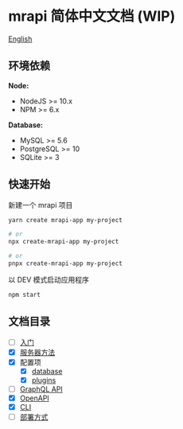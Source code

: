 # mrapi 简体中文文档 (WIP)

[English](./README.md)

## 环境依赖

**Node:**

- NodeJS >= 10.x
- NPM >= 6.x

**Database:**

- MySQL >= 5.6
- PostgreSQL >= 10
- SQLite >= 3

## 快速开始

新建一个 mrapi 项目

```bash
yarn create mrapi-app my-project

# or
npx create-mrapi-app my-project

# or
pnpx create-mrapi-app my-project
```

以 DEV 模式启动应用程序

```bash
npm start
```

## 文档目录

- [ ] [入门](./docs/Getting-Started.zh-CN.md)
- [x] [服务器方法](./docs/Mrapi.zh-CN.md)
- [x] 配置项
  - [x] [database](./docs/Configuration/database.zh-CN.md)
  - [x] [plugins](./docs/Configuration/plugins.zh-CN.md)
- [ ] [GraphQL API](./docs/GraphQL-API.zh-CN.md)
- [x] [OpenAPI](./docs/OpenAPI.zh-CN.md)
- [x] [CLI](./docs/CLI.zh-CN.md)
- [ ] [部署方式](./docs/Deployment.zh-CN.md)
